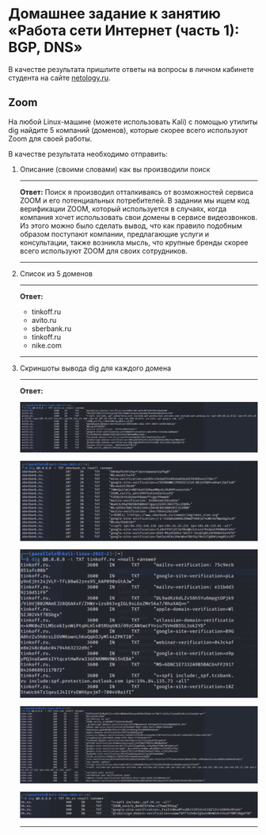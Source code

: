 # Домашнее задание к занятию «Работа сети Интернет (часть 1): BGP, DNS»

В качестве результата пришлите ответы на вопросы в личном кабинете студента на сайте [netology.ru](https://netology.ru/).

## Zoom

На любой Linux-машине (можете использовать Kali) с помощью утилиты dig найдите 5 компаний (доменов), которые скорее всего используют Zoom для своей работы.

В качестве результата необходимо отправить:

1. Описание (своими словами) как вы производили поиск

   ***

   **Ответ:** Поиск я производил отталкиваясь от возможностей сервиса ZOOM и его потенциальных потребителей. В задании мы ищем код верификации ZOOM, который используется в случаях, когда компания хочет использовать свои домены в сервисе видеозвонков. Из этого можно было сделать вывод, что как правило подобным образом поступают компании, предлагающие услуги и консультации, также возникла мысль, что крупные бренды скорее всего используют ZOOM для своих сотрудников.

   ***

   

2. Список из 5 доменов

   ***

   **Ответ:**

   - tinkoff.ru
   - avito.ru
   - sberbank.ru
   - tinkoff.ru
   - nike.com

   ***

   

3. Скриншоты вывода dig для каждого домена

   ***

   **Ответ:**

   ![](avito.ru.png)

   ![](sberbank.ru.png)

   ![](tinkoff.ru.png)

   ![](nike.com.png)

   ![](hh.ru.png)

   ***

   

